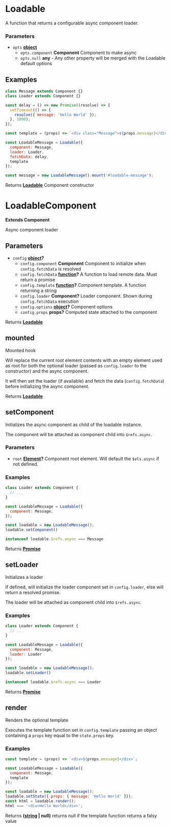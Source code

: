 <!-- Generated by documentation.js. Update this documentation by updating the source code. -->

# Loadable

A function that returns a configurable async component loader.

### Parameters

-   `opts` **[object][1]** 
    -   `opts.component` **Component** Component to make async
    -   `opts.null` **any** -   Any other property will be merged with the Loadable default options

## Examples

```javascript
class Message extends Component {}
class Loader extends Component {}

const delay = () => new Promise((resolve) => {
  setTimeout(() => {
    resolve({ message: 'Hello World' });
  }, 1000);
});

const template = (props) => `<div class="Message">${props.message}</div>`;

const LoadableMessage = Loadable({
  component: Message,
  loader: Loader,
  fetchData: delay,
  template
});

const message = new LoadableMessage().mount('#loadable-message');
```

Returns **[Loadable][2]** Component constructor

# LoadableComponent

**Extends Component**

Async component loader

## Parameters

-   `config` **[object][1]?** 
    -   `config.component` **Component** Component to initialize when `config.fetchData` is resolved
    -   `config.fetchData` **[function][3]?** A function to load remote data. Must return a promise
    -   `config.template` **[function][3]?** Component template. A function returning a string
    -   `config.loader` **Component?** Loader component. Shown during `config.fetchData` execution
    -   `config.options` **[object][1]?** Component options
    -   `config.props` **props?** Computed state attached to the component

Returns **[Loadable][2]** 

## mounted

Mounted hook

Will replace the current root element contents with an empty element used as root for both the optional loader (passed as `config.loader` to the constructor)
and the async component.

It will then set the loader (if available) and fetch the data (`config.fetchData`) before initializing the async component.

Returns **[Loadable][2]** 

## setComponent

Initializes the async component as child of the loadable instance.

The component will be attached as component child into `$refs.async`.

### Parameters

-   `root` **[Element][4]?** Component root element. Will default the `$els.async` if not defined.

### Examples

```javascript
class Loader extends Component {
  // ...
}

const LoadableMessage = Loadable({
  component: Message,
});

const loadable = new LoadableMessage();
loadable.setComponent()

instanceof loadable.$refs.async === Message
```

Returns **[Promise][5]** 

## setLoader

Initializes a loader

If defined, will initialize the loader component set in `config.loader`,
else will return a resolved promise.

The loader will be attached as component child into `$refs.async`.

### Examples

```javascript
class Loader extends Component {
  // ...
}

const LoadableMessage = Loadable({
  component: Message,
  loader: Loader
});

const loadable = new LoadableMessage();
loadable.setLoader()

instanceof loadable.$refs.async === Loader
```

Returns **[Promise][5]** 

## render

Renders the optional template

Executes the template function set in `config.template` passing an object containing a `props`
key equal to the `state.props` key.

### Examples

```javascript
const template = (props) => `<div>${props.message}</div>`;

const LoadableMessage = Loadable({
  component: Message,
  template
});

const loadable = new LoadableMessage();
loadable.setState({ props: { message: 'Hello World' }});
const html = loadable.render();
html === '<div>Hello World</div>';
```

Returns **([string][6] | null)** returns null if the template function returns a falsy value

[1]: https://developer.mozilla.org/docs/Web/JavaScript/Reference/Global_Objects/Object

[2]: #loadable

[3]: https://developer.mozilla.org/docs/Web/JavaScript/Reference/Statements/function

[4]: https://developer.mozilla.org/docs/Web/API/Element

[5]: https://developer.mozilla.org/docs/Web/JavaScript/Reference/Global_Objects/Promise

[6]: https://developer.mozilla.org/docs/Web/JavaScript/Reference/Global_Objects/String
